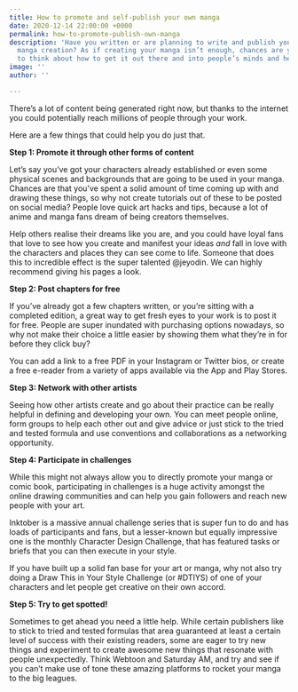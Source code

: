 ```yaml
---
title: How to promote and self-publish your own manga
date: 2020-12-14 22:00:00 +0000
permalink: how-to-promote-publish-own-manga
description: 'Have you written or are planning to write and publish your very own
  manga creation? As if creating your manga isn’t enough, chances are you also have
  to think about how to get it out there and into people’s minds and hearts. '
image: ''
author: ''

---
```

There’s a lot of content being generated right now, but thanks to the internet you could potentially reach millions of people through your work.

Here are a few things that could help you do just that.

**Step 1: Promote it through other forms of content**

Let’s say you’ve got your characters already established or even some physical scenes and backgrounds that are going to be used in your manga. Chances are that you’ve spent a solid amount of time coming up with and drawing these things, so why not create tutorials out of these to be posted on social media? People love quick art hacks and tips, because a lot of anime and manga fans dream of being creators themselves.

Help others realise their dreams like you are, and you could have loyal fans that love to see how you create and manifest your ideas _and_ fall in love with the characters and places they can see come to life. Someone that does this to incredible effect is the super talented @jeyodin. We can highly recommend giving his pages a look.

  
**Step 2: Post chapters for free**

If you’ve already got a few chapters written, or you’re sitting with a completed edition, a great way to get fresh eyes to your work is to post it for free. People are super inundated with purchasing options nowadays, so why not make their choice a little easier by showing them what they’re in for before they click buy?

You can add a link to a free PDF in your Instagram or Twitter bios, or create a free e-reader from a variety of apps available via the App and Play Stores.

**Step 3: Network with other artists**

Seeing how other artists create and go about their practice can be really helpful in defining and developing your own. You can meet people online, form groups to help each other out and give advice or just stick to the tried and tested formula and use conventions and collaborations as a networking opportunity.

**Step 4: Participate in challenges**

While this might not always allow you to directly promote your manga or comic book, participating in challenges is a huge activity amongst the online drawing communities and can help you gain followers and reach new people with your art.

Inktober is a massive annual challenge series that is super fun to do and has loads of participants and fans, but a lesser-known but equally impressive one is the monthly Character Design Challenge, that has featured tasks or briefs that you can then execute in your style.

If you have built up a solid fan base for your art or manga, why not also try doing a Draw This in Your Style Challenge (or #DTIYS) of one of your characters and let people get creative on their own accord.

**Step 5: Try to get spotted!**

Sometimes to get ahead you need a little help. While certain publishers like to stick to tried and tested formulas that area guaranteed at least a certain level of success with their existing readers, some are eager to try new things and experiment to create awesome new things that resonate with people unexpectedly. Think Webtoon and Saturday AM, and try and see if you can’t make use of tone these amazing platforms to rocket your manga to the big leagues.